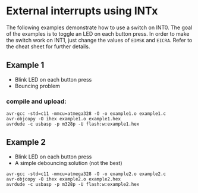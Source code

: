 # External interrupts using INTx

The following examples demonstrate how to use a switch on INT0. The goal of the examples is to toggle an LED on each button press. In order to make the switch work on INT1, just change the values of `EIMSK` and `EICRA`. Refer to the cheat sheet for further details.

## Example 1
* Blink LED on each button press
* Bouncing problem 

### compile and upload:
```
avr-gcc -std=c11 -mmcu=atmega328 -O -o example1.o example1.c
avr-objcopy -O ihex example1.o example1.hex
avrdude -c usbasp -p m328p -U flash:w:example1.hex
```
## Example 2
* Blink LED on each button press
* A simple debouncing solution (not the best)
```
avr-gcc -std=c11 -mmcu=atmega328 -O -o example2.o example2.c
avr-objcopy -O ihex example2.o example2.hex
avrdude -c usbasp -p m328p -U flash:w:example2.hex
```